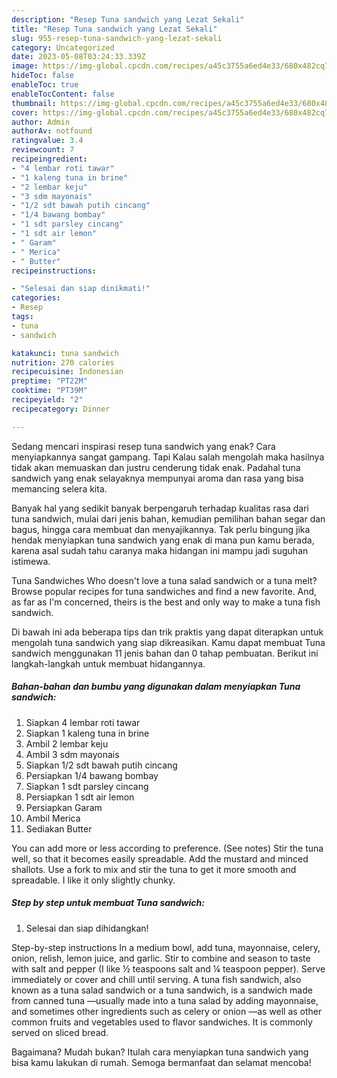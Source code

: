 ```yaml
---
description: "Resep Tuna sandwich yang Lezat Sekali"
title: "Resep Tuna sandwich yang Lezat Sekali"
slug: 955-resep-tuna-sandwich-yang-lezat-sekali
category: Uncategorized
date: 2023-05-08T03:24:33.339Z
image: https://img-global.cpcdn.com/recipes/a45c3755a6ed4e33/680x482cq70/tuna-sandwich-foto-resep-utama.jpg
hideToc: false
enableToc: true
enableTocContent: false
thumbnail: https://img-global.cpcdn.com/recipes/a45c3755a6ed4e33/680x482cq70/tuna-sandwich-foto-resep-utama.jpg
cover: https://img-global.cpcdn.com/recipes/a45c3755a6ed4e33/680x482cq70/tuna-sandwich-foto-resep-utama.jpg
author: Admin
authorAv: notfound
ratingvalue: 3.4
reviewcount: 7
recipeingredient:
- "4 lembar roti tawar"
- "1 kaleng tuna in brine"
- "2 lembar keju"
- "3 sdm mayonais"
- "1/2 sdt bawah putih cincang"
- "1/4 bawang bombay"
- "1 sdt parsley cincang"
- "1 sdt air lemon"
- " Garam"
- " Merica"
- " Butter"
recipeinstructions:

- "Selesai dan siap dinikmati!"
categories:
- Resep
tags:
- tuna
- sandwich

katakunci: tuna sandwich 
nutrition: 270 calories
recipecuisine: Indonesian
preptime: "PT22M"
cooktime: "PT39M"
recipeyield: "2"
recipecategory: Dinner

---
```



Sedang mencari inspirasi resep tuna sandwich yang enak? Cara menyiapkannya sangat gampang. Tapi Kalau salah mengolah maka hasilnya tidak akan memuaskan dan justru cenderung tidak enak. Padahal tuna sandwich yang enak selayaknya mempunyai aroma dan rasa yang bisa memancing selera kita.


Banyak hal yang sedikit banyak berpengaruh terhadap kualitas rasa dari tuna sandwich, mulai dari jenis bahan, kemudian pemilihan bahan segar dan bagus, hingga cara membuat dan menyajikannya. Tak perlu bingung jika hendak menyiapkan tuna sandwich yang enak di mana pun kamu berada, karena asal sudah tahu caranya maka hidangan ini mampu jadi suguhan istimewa.

Tuna Sandwiches Who doesn&#39;t love a tuna salad sandwich or a tuna melt? Browse popular recipes for tuna sandwiches and find a new favorite. And, as far as I&#39;m concerned, theirs is the best and only way to make a tuna fish sandwich.


Di bawah ini ada beberapa tips dan trik praktis yang dapat diterapkan untuk mengolah tuna sandwich yang siap dikreasikan. Kamu dapat membuat Tuna sandwich menggunakan 11 jenis bahan dan 0 tahap pembuatan. Berikut ini langkah-langkah untuk membuat hidangannya.

<!--inarticleads1-->

##### Bahan-bahan dan bumbu yang digunakan dalam menyiapkan Tuna sandwich:

1. Siapkan 4 lembar roti tawar
1. Siapkan 1 kaleng tuna in brine
1. Ambil 2 lembar keju
1. Ambil 3 sdm mayonais
1. Siapkan 1/2 sdt bawah putih cincang
1. Persiapkan 1/4 bawang bombay
1. Siapkan 1 sdt parsley cincang
1. Persiapkan 1 sdt air lemon
1. Persiapkan  Garam
1. Ambil  Merica
1. Sediakan  Butter


You can add more or less according to preference. (See notes) Stir the tuna well, so that it becomes easily spreadable. Add the mustard and minced shallots. Use a fork to mix and stir the tuna to get it more smooth and spreadable. I like it only slightly chunky. 

<!--inarticleads2-->

##### Step by step untuk membuat Tuna sandwich:


1. Selesai dan siap dihidangkan!

Step-by-step instructions In a medium bowl, add tuna, mayonnaise, celery, onion, relish, lemon juice, and garlic. Stir to combine and season to taste with salt and pepper (I like ½ teaspoons salt and ¼ teaspoon pepper). Serve immediately or cover and chill until serving. A tuna fish sandwich, also known as a tuna salad sandwich or a tuna sandwich, is a sandwich made from canned tuna —usually made into a tuna salad by adding mayonnaise, and sometimes other ingredients such as celery or onion —as well as other common fruits and vegetables used to flavor sandwiches. It is commonly served on sliced bread. 

Bagaimana? Mudah bukan? Itulah cara menyiapkan tuna sandwich yang bisa kamu lakukan di rumah. Semoga bermanfaat dan selamat mencoba!
